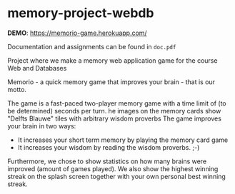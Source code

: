 # memory-project-webdb

**DEMO**: https://memorio-game.herokuapp.com/

Documentation and assignments can be found in `doc.pdf`

Project where we make a memory web application game for the course Web and Databases

Memorio - a quick memory game that improves your brain - that is our motto.

The game is a fast-paced two-player memory game with a time limit of (to be determined) seconds per turn.
he images on the memory cards show "Delfts Blauwe" tiles with arbitrary wisdom proverbs
The game improves your brain in two ways:
 - It increases your short term memory by playing the memory card game
 - It increases your wisdom by reading the wisdom proverbs. ;-)
 
Furthermore, we chose to show statistics on how many brains were improved (amount of games played). We also show the highest winning streak on the splash screen together with your own personal best winning streak.
